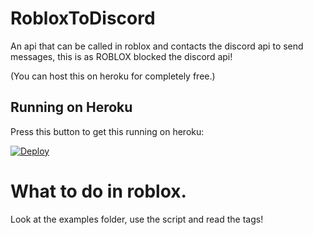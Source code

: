 # RobloxToDiscord
An api that can be called in roblox and contacts the discord api to send messages, this is as ROBLOX blocked the discord api! 

(You can host this on heroku for completely free.)

## Running on Heroku

Press this button to get this running on heroku:

<a href="https://heroku.com/deploy?template=https://github.com/CookieHax/RobloxToDiscord">
  <img src="https://www.herokucdn.com/deploy/button.svg" alt="Deploy">
</a>


# What to do in roblox.


Look at the examples folder, use the script and read the tags!
